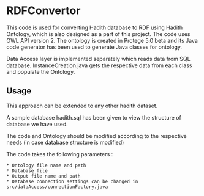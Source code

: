 # RDFConvertor

This code is used for converting Hadith database to RDF using Hadith Ontology, which is also designed as a part of this project. 
The code uses OWL API version 2. The ontology is created in Protege 5.0 beta and its Java code generator has been used to generate Java classes for ontology.

Data Access layer is implemented separately which reads data from SQL database. InstanceCreation.java gets the respective data from each class and populate the Ontology. 

## Usage

This approach can be extended to any other hadith dataset.

A sample database hadith.sql has been given to view the structure of database we have used. 

The code and Ontology should be modified according to the respective needs (in case database structure is modified)

The code takes the following parameters :
```
* Ontology file name and path
* Database file
* Output file name and path
* Database connection settings can be changed in src/dataAccess/connectionFactory.java
```
